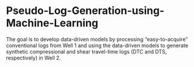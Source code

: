 # Pseudo-Log-Generation-using-Machine-Learning
The goal is to develop data-driven models by processing “easy-to-acquire” conventional logs from Well 1 and using the data-driven models to generate synthetic compressional and shear travel-time logs (DTC and DTS, respectively) in Well 2. 
